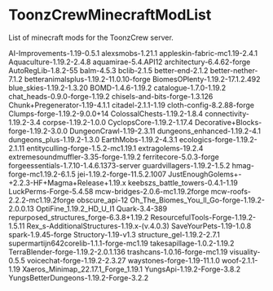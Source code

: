 # ToonzCrewMinecraftModList
List of minecraft mods for the ToonzCrew server.

AI-Improvements-1.19-0.5.1
alexsmobs-1.21.1
appleskin-fabric-mc1.19-2.4.1
Aquaculture-1.19.2-2.4.8
aquamirae-5.4.API12
architectury-6.4.62-forge
AutoRegLib-1.8.2-55
balm-4.5.3
bclib-2.1.5
better-end-2.1.2
better-nether-7.1.2
betteranimalsplus-1.19.2-11.0.10-forge
BiomesOPlenty-1.19.2-17.1.2.492
blue_skies-1.19.2-1.3.20
BOMD-1.4.6-1.19.2
catalogue-1.7.0-1.19.2
chat_heads-0.9.0-forge-1.19.2
chisels-and-bits-forge-1.3.126
Chunk+Pregenerator-1.19-4.1.1
citadel-2.1.1-1.19
cloth-config-8.2.88-forge
Clumps-forge-1.19.2-9.0.0+14
ColossalChests-1.19.2-1.8.4
connectivity-1.19.2-3.4
corpse-1.19.2-1.0.0
CyclopsCore-1.19.2-1.17.4
Decorative+Blocks-forge-1.19.2-3.0.0
DungeonCrawl-1.19-2.3.11
dungeons_enhanced-1.19.2-4.1
dungeons_plus-1.19.2-1.3.0
EarthMobs-1.19.2-4.3.1
ecologics-forge-1.19.2-2.1.11
entityculling-forge-1.5.2-mc1.19.1
extragolems-19.2.4
extremesoundmuffler-3.35-forge-1.19.2
ferritecore-5.0.3-forge
forgeessentials-1.7.10-1.4.6.1373-server
guardvillagers-1.19.2-1.5.2
hmag-forge-mc1.19.2-6.1.5
jei-1.19.2-forge-11.5.2.1007
JustEnoughGolems+-+2.2.3-HF+Magma+Release+1.19.x
keebszs_battle_towers-0.4.1-1.19
LuckPerms-Forge-5.4.58
mcw-bridges-2.0.6-mc1.19.2forge
mcw-roofs-2.2.2-mc1.19.2forge
obscure_api-12
Oh_The_Biomes_You_ll_Go-forge-1.19.2-2.0.0.13
OptiFine_1.19.2_HD_U_I1
Quark-3.4-389
repurposed_structures_forge-6.3.8+1.19.2
ResourcefulTools-Forge-1.19.2-1.5.11
Rex_s-AdditionalStructures-1.19.x-(v.4.0.3)
SaveYourPets-1.19-1.0.8
spark-1.9.45-forge
Structory-1.19-v1.3
structure_gel-1.19.2-2.7.1
supermartijn642corelib-1.1.1-forge-mc1.19
takesapillage-1.0.2-1.19.2
TerraBlender-forge-1.19.2-2.0.1.136
trashcans-1.0.16-forge-mc1.19
visuality-0.5.5
voicechat-forge-1.19.2-2.3.27
waystones-forge-1.19-11.1.0
woof-2.1.1-1.19
Xaeros_Minimap_22.17.1_Forge_1.19.1
YungsApi-1.19.2-Forge-3.8.2
YungsBetterDungeons-1.19.2-Forge-3.2.2
